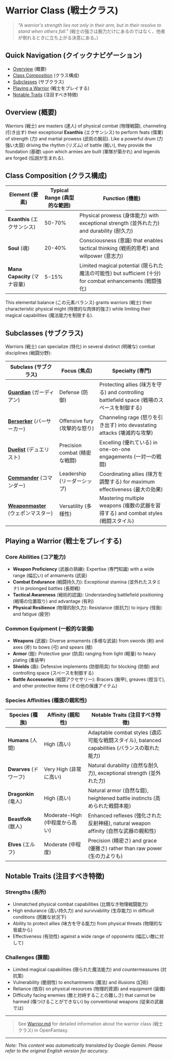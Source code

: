 # Warrior Class (戦士クラス)

> *"A warrior's strength lies not only in their arm, but in their resolve to stand when others fall."* (戦士の強さは腕力だけにあるのではなく、他者が倒れるときに立ち上がる決意にある。)

## Quick Navigation (クイックナビゲーション)

- [Overview](#overview) (概要)
- [Class Composition](#class-composition) (クラス構成)
- [Subclasses](#subclasses) (サブクラス)
- [Playing a Warrior](#playing-a-warrior) (戦士をプレイする)
- [Notable Traits](#notable-traits) (注目すべき特徴)

## Overview (概要)

Warriors (戦士) are masters (達人) of physical combat (物理戦闘), channeling (引き出す) their exceptional **Exanthis** (エクサンシス) to perform feats (偉業) of strength (力) and martial prowess (武術の腕前). Like a powerful drum (力強い太鼓) driving the rhythm (リズム) of battle (戦い), they provide the foundation (基礎) upon which armies are built (軍隊が築かれ) and legends are forged (伝説が生まれる).

## Class Composition (クラス構成)

| Element (要素) | Typical Range (典型的な範囲) | Function (機能) |
|---------|---------------|----------|
| **Exanthis** (エクサンシス) | 50-70% | Physical prowess (身体能力) with exceptional strength (並外れた力) and durability (耐久力) |
| **Soul** (魂) | 20-40% | Consciousness (意識) that enables tactical thinking (戦術的思考) and willpower (意志力) |
| **Mana Capacity** (マナ容量) | 5-15% | Limited magical potential (限られた魔法の可能性) but sufficient (十分) for combat enhancements (戦闘強化) |

This elemental balance (この元素バランス) grants warriors (戦士) their characteristic physical might (特徴的な肉体的強さ) while limiting their magical capabilities (魔法能力を制限する).

## Subclasses (サブクラス)

Warriors (戦士) can specialize (特化) in several distinct (明確な) combat disciplines (戦闘分野):

| Subclass (サブクラス) | Focus (焦点) | Specialty (専門) |
|----------|-------|-----------|
| [**Guardian**](Guardian.md) (ガーディアン) | Defense (防御) | Protecting allies (味方を守る) and controlling battlefield space (戦場のスペースを制御する) |
| [**Berserker**](Berserker.md) (バーサーカー) | Offensive fury (攻撃的な怒り) | Channeling rage (怒りを引き出す) into devastating attacks (壊滅的な攻撃) |
| [**Duelist**](Duelist.md) (デュエリスト) | Precision combat (精密な戦闘) | Excelling (優れている) in one-on-one engagements (一対一の戦闘) |
| [**Commander**](Commander.md) (コマンダー) | Leadership (リーダーシップ) | Coordinating allies (味方を調整する) for maximum effectiveness (最大の効果) |
| [**Weaponmaster**](Weaponmaster.md) (ウェポンマスター) | Versatility (多様性) | Mastering multiple weapons (複数の武器を習得する) and combat styles (戦闘スタイル) |

## Playing a Warrior (戦士をプレイする)

### Core Abilities (コア能力)

- **Weapon Proficiency** (武器の熟練): Expertise (専門知識) with a wide range (幅広い) of armaments (武装)
- **Combat Endurance** (戦闘持久力): Exceptional stamina (並外れたスタミナ) in prolonged battles (長期戦)
- **Tactical Awareness** (戦術的認識): Understanding battlefield positioning (戦場の位置取り) and advantage (有利)
- **Physical Resilience** (物理的耐久力): Resistance (抵抗力) to injury (怪我) and fatigue (疲労)

### Common Equipment (一般的な装備)

- **Weapons** (武器): Diverse armaments (多様な武装) from swords (剣) and axes (斧) to bows (弓) and spears (槍)
- **Armor** (鎧): Protective gear (防具) ranging from light (軽量) to heavy plating (重装甲)
- **Shields** (盾): Defensive implements (防御用具) for blocking (防御) and controlling space (スペースを制御する)
- **Battle Accessories** (戦闘アクセサリー): Bracers (腕甲), greaves (脛当て), and other protective items (その他の保護アイテム)

### Species Affinities (種族の親和性)

| Species (種族) | Affinity (親和性) | Notable Traits (注目すべき特徴) |
|---------|----------|----------------|
| **Humans** (人間) | High (高い) | Adaptable combat styles (適応可能な戦闘スタイル), balanced capabilities (バランスの取れた能力) |
| **Dwarves** (ドワーフ) | Very High (非常に高い) | Natural durability (自然な耐久力), exceptional strength (並外れた力) |
| **Dragonkin** (竜人) | High (高い) | Natural armor (自然な鎧), heightened battle instincts (高められた戦闘本能) |
| **Beastfolk** (獣人) | Moderate-High (中程度から高い) | Enhanced reflexes (強化された反射神経), natural weapon affinity (自然な武器の親和性) |
| **Elves** (エルフ) | Moderate (中程度) | Precision (精密さ) and grace (優雅さ) rather than raw power (生の力よりも) |

## Notable Traits (注目すべき特徴)

### Strengths (長所)

- Unmatched physical combat capabilities (比類なき物理戦闘能力)
- High endurance (高い持久力) and survivability (生存能力) in difficult conditions (困難な状況下)
- Ability to protect allies (味方を守る能力) from physical threats (物理的な脅威から)
- Effectiveness (有効性) against a wide range of opponents (幅広い敵に対して)

### Challenges (課題)

- Limited magical capabilities (限られた魔法能力) and countermeasures (対抗策)
- Vulnerability (脆弱性) to enchantments (魔法) and illusions (幻術)
- Reliance (依存) on physical resources (物理的資源) and equipment (装備)
- Difficulty facing enemies (敵と対峙することの難しさ) that cannot be harmed (傷つけることができない) by conventional weapons (従来の武器では)

---

> See [Warrior.md](Warrior.md) for detailed information about the warrior class (戦士クラス) in OpenFantasy.


---
_Note: This content was automatically translated by Google Gemini. Please refer to the original English version for accuracy._